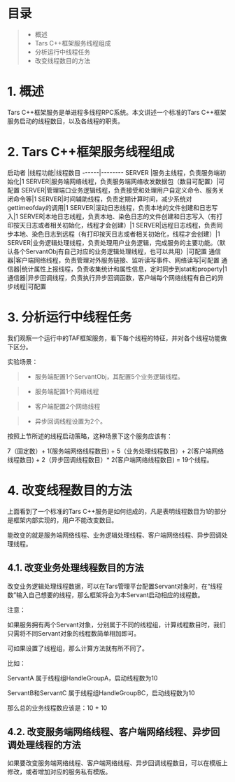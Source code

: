 # 目录
> * 概述
> * Tars C++框架服务线程组成
> * 分析运行中线程任务
> * 改变线程数目的方法

# 1. 概述

Tars C++框架服务是单进程多线程RPC系统。本文讲述一个标准的Tars C++框架服务启动的线程数目，以及各线程的职责。

# 2. Tars C++框架服务线程组成

启动者 |线程功能|线程数目
------|--------
SERVER |服务主线程，负责服务端初始化|1
SERVER|服务端网络线程，负责服务端网络收发数据包（数目可配置）|可配置
SERVER|管理端口业务逻辑线程，负责接受和处理用户自定义命令、服务关闭命令等|1
SERVER|时间辅助线程，负责定期计算时间，减少系统对gettimeofday的调用|1
SERVER|滚动日志线程，负责本地的文件创建和日志写入|1
SERVER|本地日志线程，负责本地、染色日志的文件创建和日志写入（有打印按天日志或者相关初始化，线程才会创建）|1
SERVER|远程日志线程，负责同步本地、染色日志到远程（有打印按天日志或者相关初始化，线程才会创建）|1
SERVER|业务逻辑处理线程，负责处理用户业务逻辑，完成服务的主要功能。（默认各个ServantObj有自己对应的业务逻辑处理线程，也可以共用）|可配置
通信器|客户端网络线程，负责管理对外服务链接、监听读写事件、网络读写|可配置
通信器|统计属性上报线程，负责收集统计和属性信息，定时同步到stat和property|1
通信器|异步回调线程，负责执行异步回调函数，客户端每个网络线程有自己的异步线程|可配置

# 3. 分析运行中线程任务

我们观察一个运行中的TAF框架服务，看下每个线程的特征，并对各个线程功能做下区分。

实验场景：

> * 服务端配置1个ServantObj，其配置5个业务逻辑线程。

> * 服务端配置1个网络线程

> * 客户端配置2个网络线程

> * 异步回调线程设置为2个。

按照上节所述的线程启动策略，这种场景下这个服务应该有：

7（固定数）+ 1(服务端网络线程数目) + 5（业务处理线程数目）+ 2(客户端网络线程数目) + 2（异步回调线程数目）* 2(客户端网络线程数目) = 19个线程。



# 4. 改变线程数目的方法

上面看到了一个标准的Tars C++服务是如何组成的，凡是表明线程数目为1的部分是框架内部实现的，用户不能改变数目。

能改变的就是服务端网络线程、业务逻辑处理线程、客户端网络线程、异步回调处理线程。

## 4.1. 改变业务处理线程数目的方法

改变业务逻辑处理线程数据，可以在Tars管理平台配置Servant对象时，在“线程数”输入自己想要的线程，那么框架将会为本Servant启动相应的线程数。


注意：

如果服务拥有两个Servant对象，分别属于不同的线程组，计算线程数目时，我们只需将不同Servant对象的线程数简单相加即可。

可如果设置了线程组，那么计算方法就有所不同了。

比如：

ServantA            属于线程组HandleGroupA，启动线程数为10

ServantB和ServantC  属于线程组HandleGroupBC，启动线程数为10

那么总的业务线程数应该是：10 + 10

## 4.2. 改变服务端网络线程、客户端网络线程、异步回调处理线程的方法

如果要改变服务端网络线程、客户端网络线程、异步回调线程数目，可以在模版上修改，或者增加对应的服务私有模版。
